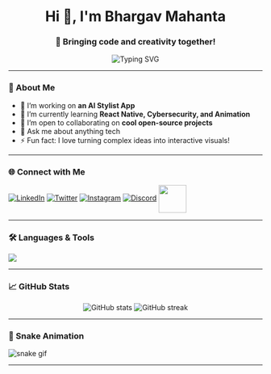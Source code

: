 <h1 align="center">Hi 👋, I'm Bhargav Mahanta</h1>
<h3 align="center">🚀 Bringing code and creativity together!</h3>

<p align="center">
  <img src="https://readme-typing-svg.herokuapp.com?font=Fira+Code&size=24&pause=1000&color=00F7FF&center=true&vCenter=true&width=435&lines=Tech+Enthusiast;Web+%26+App+Developer;Cybersecurity+Explorer;Lifelong+Learner" alt="Typing SVG" />
</p>

---

### 🧠 About Me

- 🔭 I’m working on **an AI Stylist App**  
- 🌱 I’m currently learning **React Native, Cybersecurity, and Animation**  
- 👯 I’m open to collaborating on **cool open-source projects**  
- 💬 Ask me about anything tech  
- ⚡ Fun fact: I love turning complex ideas into interactive visuals!

---

### 🌐 Connect with Me

[![LinkedIn](https://skillicons.dev/icons?i=linkedin&theme=dark)](www.linkedin.com/in/bhargav-mahanta-44583a243)
[![Twitter](https://skillicons.dev/icons?i=twitter&theme=dark)](https://x.com/BhargavMahanta_)
[![Instagram](https://skillicons.dev/icons?i=instagram&theme=dark)](https://www.instagram.com/thebhargavmahanta/)
[![Discord](https://skillicons.dev/icons?i=discord&theme=dark)](https://discordapp.com/users/1142383913713532928)
<a href="https://monkeytype.com/profile/bhargavmahanta">
  <img src="https://github.com/user-attachments/assets/2ad8f48b-7d28-44d2-abc6-2814248883fb" width="55" height="55" style="vertical-align: middle;" />
</a>

---

### 🛠️ Languages & Tools

<p align="left">
  <img src="https://skillicons.dev/icons?i=js,ts,nodejs,react,flutter,dart,python,mongodb,firebase,git,html,css,raspberrypi,notion" />
</p>

---

### 📈 GitHub Stats

<p align="center">
  <img src="https://github-readme-stats.vercel.app/api?username=bhargavmahanta&show_icons=true&theme=radical" alt="GitHub stats" />
  <img src="https://github-readme-streak-stats.herokuapp.com/?user=bhargavmahanta&theme=radical" alt="GitHub streak" />
</p>

---

### 🐍 Snake Animation

![snake gif](https://raw.githubusercontent.com/zenexgraze/zenexgraze/output/github-snake-dark.svg)

---



